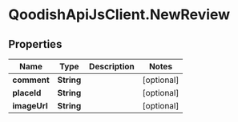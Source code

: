 # QoodishApiJsClient.NewReview

## Properties

Name | Type | Description | Notes
------------ | ------------- | ------------- | -------------
**comment** | **String** |  | [optional] 
**placeId** | **String** |  | [optional] 
**imageUrl** | **String** |  | [optional] 


